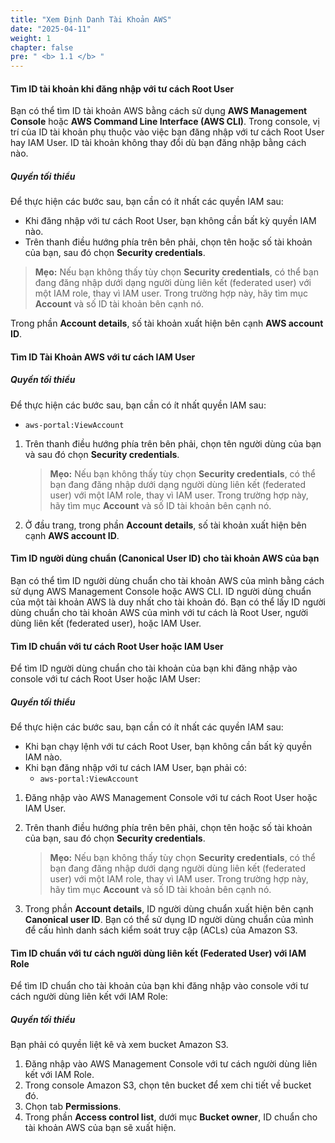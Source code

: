 ```yaml
---
title: "Xem Định Danh Tài Khoản AWS"
date: "2025-04-11"
weight: 1
chapter: false
pre: " <b> 1.1 </b> "
---
```


#### Tìm ID tài khoản khi đăng nhập với tư cách Root User

Bạn có thể tìm ID tài khoản AWS bằng cách sử dụng **AWS Management Console** hoặc **AWS Command Line Interface (AWS CLI)**. Trong console, vị trí của ID tài khoản phụ thuộc vào việc bạn đăng nhập với tư cách Root User hay IAM User. ID tài khoản không thay đổi dù bạn đăng nhập bằng cách nào.

##### Quyền tối thiểu

Để thực hiện các bước sau, bạn cần có ít nhất các quyền IAM sau:

- Khi đăng nhập với tư cách Root User, bạn không cần bất kỳ quyền IAM nào.
- Trên thanh điều hướng phía trên bên phải, chọn tên hoặc số tài khoản của bạn, sau đó chọn **Security credentials**.

> **Mẹo:** Nếu bạn không thấy tùy chọn **Security credentials**, có thể bạn đang đăng nhập dưới dạng người dùng liên kết (federated user) với một IAM role, thay vì IAM user. Trong trường hợp này, hãy tìm mục **Account** và số ID tài khoản bên cạnh nó.

Trong phần **Account details**, số tài khoản xuất hiện bên cạnh **AWS account ID**.

#### Tìm ID Tài Khoản AWS với tư cách IAM User

##### Quyền tối thiểu

Để thực hiện các bước sau, bạn cần có ít nhất quyền IAM sau:

- `aws-portal:ViewAccount`

1. Trên thanh điều hướng phía trên bên phải, chọn tên người dùng của bạn và sau đó chọn **Security credentials**.

   > **Mẹo:** Nếu bạn không thấy tùy chọn **Security credentials**, có thể bạn đang đăng nhập dưới dạng người dùng liên kết (federated user) với một IAM role, thay vì IAM user. Trong trường hợp này, hãy tìm mục **Account** và số ID tài khoản bên cạnh nó.

2. Ở đầu trang, trong phần **Account details**, số tài khoản xuất hiện bên cạnh **AWS account ID**.

#### Tìm ID người dùng chuẩn (Canonical User ID) cho tài khoản AWS của bạn

Bạn có thể tìm ID người dùng chuẩn cho tài khoản AWS của mình bằng cách sử dụng AWS Management Console hoặc AWS CLI. ID người dùng chuẩn của một tài khoản AWS là duy nhất cho tài khoản đó. Bạn có thể lấy ID người dùng chuẩn cho tài khoản AWS của mình với tư cách là Root User, người dùng liên kết (federated user), hoặc IAM User.

#### Tìm ID chuẩn với tư cách Root User hoặc IAM User

Để tìm ID người dùng chuẩn cho tài khoản của bạn khi đăng nhập vào console với tư cách Root User hoặc IAM User:

##### Quyền tối thiểu

Để thực hiện các bước sau, bạn cần có ít nhất các quyền IAM sau:

- Khi bạn chạy lệnh với tư cách Root User, bạn không cần bất kỳ quyền IAM nào.
- Khi bạn đăng nhập với tư cách IAM User, bạn phải có:
  - `aws-portal:ViewAccount`

1. Đăng nhập vào AWS Management Console với tư cách Root User hoặc IAM User.
2. Trên thanh điều hướng phía trên bên phải, chọn tên hoặc số tài khoản của bạn, sau đó chọn **Security credentials**.

   > **Mẹo:** Nếu bạn không thấy tùy chọn **Security credentials**, có thể bạn đang đăng nhập dưới dạng người dùng liên kết (federated user) với một IAM role, thay vì IAM user. Trong trường hợp này, hãy tìm mục **Account** và số ID tài khoản bên cạnh nó.

3. Trong phần **Account details**, ID người dùng chuẩn xuất hiện bên cạnh **Canonical user ID**. Bạn có thể sử dụng ID người dùng chuẩn của mình để cấu hình danh sách kiểm soát truy cập (ACLs) của Amazon S3.

#### Tìm ID chuẩn với tư cách người dùng liên kết (Federated User) với IAM Role

Để tìm ID chuẩn cho tài khoản của bạn khi đăng nhập vào console với tư cách người dùng liên kết với IAM Role:

##### Quyền tối thiểu

Bạn phải có quyền liệt kê và xem bucket Amazon S3.

1. Đăng nhập vào AWS Management Console với tư cách người dùng liên kết với IAM Role.
2. Trong console Amazon S3, chọn tên bucket để xem chi tiết về bucket đó.
3. Chọn tab **Permissions**.
4. Trong phần **Access control list**, dưới mục **Bucket owner**, ID chuẩn cho tài khoản AWS của bạn sẽ xuất hiện.